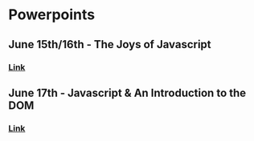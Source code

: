 # Powerpoints

## June 15th/16th - The Joys of Javascript
### [Link](https://docs.google.com/presentation/d/1JzAjVyvgZv6o69TQfkGXTzBruBAjehPvZy5s0EHrq2s/edit#slide=id.g5533a6018a_0_9)

## June 17th - Javascript & An Introduction to the DOM
### [Link](https://docs.google.com/presentation/d/1RAqT0dg3l_xtO0rm11b2ikTC0-upNZ32QSOMLOaP1I0/edit?usp=sharing)
